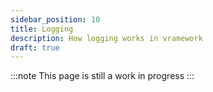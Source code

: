 ```yaml
---
sidebar_position: 10
title: Logging
description: How logging works in vramework
draft: true
---
```


:::note
This page is still a work in progress
:::